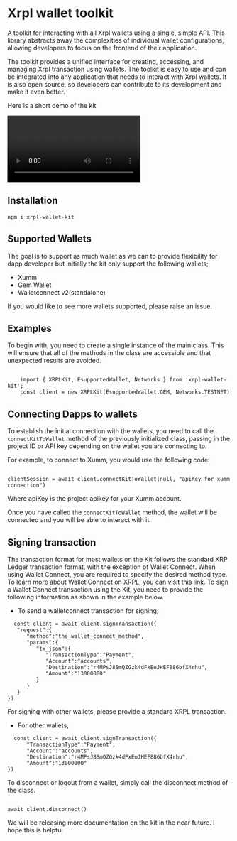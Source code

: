 # Xrpl wallet toolkit

A toolkit for interacting with all Xrpl wallets using a single, simple API. This library abstracts away the complexities of individual wallet configurations, allowing developers to focus on the frontend of their application.

The toolkit provides a unified interface for creating, accessing, and managing Xrpl transaction using wallets. The toolkit is easy to use and can be integrated into any application that needs to interact with Xrpl wallets. It is also open source, so developers can contribute to its development and make it even better.




Here is a short demo of the kit

<video src="kit_video.mp4" controls="controls" style="max-width: 730px;">
</video>




## Installation 
 ```shell
 npm i xrpl-wallet-kit
 ```
## Supported Wallets
The goal is to support as much wallet as we can to provide flexibility for dapp developer but initially the kit only support the following wallets;

- Xumm
- Gem Wallet
- Walletconnect v2(standalone)

If you would like to see more wallets supported, please raise an issue.


## Examples

To begin with, you need to create a single instance of the main class. This will ensure that all of the methods in the class are accessible and that unexpected results are avoided.

```shell

    import { XRPLKit, EsupportedWallet, Networks } from 'xrpl-wallet-kit';
    const client = new XRPLKit(EsupportedWallet.GEM, Networks.TESTNET)

```


## Connecting Dapps to wallets

To establish the initial connection with the wallets, you need to call the ```connectKitToWallet``` method of the previously initialized class, passing in the project ID or API key depending on the wallet you are connecting to.

For example, to connect to Xumm, you would use the following code:

```shell

clientSession = await client.connectKitToWallet(null, "apiKey for xumm connection")

```
Where apiKey is the project apikey for your Xumm account.

Once you have called the ```connectKitToWallet``` method, the wallet will be connected and you will be able to interact with it.

## Signing transaction

The transaction format for most wallets on the Kit follows the standard XRP Ledger transaction format, with the exception of Wallet Connect. When using Wallet Connect, you are required to specify the desired method type. To learn more about Wallet Connect on XRPL, you can visit this [link](https://docs.walletconnect.com/2.0/advanced/rpc-reference/xrpl-rpc). To sign a Wallet Connect transaction using the Kit, you need to provide the following information as shown in the example below.

- To send a walletconnect transaction for signing;

```shell
  const client = await client.signTransaction({
   "request":{
      "method":"the_wallet_connect_method",
      "params":{
         "tx_json":{
            "TransactionType":"Payment",
            "Account":"accounts",
            "Destination":"r4MPsJ8SmQZGzk4dFxEoJHEF886bfX4rhu",
            "Amount":"13000000"
         }
      }
   }
})  
```

For signing with other wallets, please provide a standard XRPL transaction.

- For other wallets,

```shell
  const client = await client.signTransaction({
      "TransactionType":"Payment",
      "Account":"accounts",
      "Destination":"r4MPsJ8SmQZGzk4dFxEoJHEF886bfX4rhu",
      "Amount":"13000000"
}) 
```


To disconnect or logout from a wallet, simply call the disconnect method of the class.

```shell

await client.disconnect()
```

We will be releasing more documentation on the kit in the near future. I hope this is helpful


<!-- TODO -->
<!-- - Update document to include response
- include possible ways of handling transaction response
- helper functions from the class -->